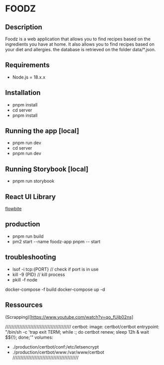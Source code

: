 # FOODZ

## Description
Foodz is a web application that allows you to find recipes based on the ingredients you have at home. It also allows you to find recipes based on your diet and allergies. 
the database is retrieved on the folder data/*.json.

## Requirements
* Node.js = 18.x.x

## Installation
* pnpm install
* cd server
* pnpm install

## Running the app [local]
* pnpm run dev
* cd server
* pnpm run dev

## Running Storybook [local]
* pnpm run storybook

## React UI Library
[flowbite](https://flowbite.com/blocks/)

## production
* pnpm run build
* pm2 start --name foodz-app pnpm -- start

## troubleshooting
* lsof -i tcp:{PORT} // check if port is in use
* kill -9 {PID} // kill process
* pkill -f node

docker-compose -f build
docker-compose up -d

## Ressources

(Scrapping)[https://www.youtube.com/watch?v=qo_fUjb02ns]

//////////////////////////////////////////
certbot:
image: certbot/certbot
entrypoint: "/bin/sh -c 'trap exit TERM; while :; do certbot renew; sleep 12h & wait $${!}; done;'"
volumes:
- ./production/certbot/conf:/etc/letsencrypt
- ./production/certbot/www:/var/www/certbot
//////////////////////////////////////////